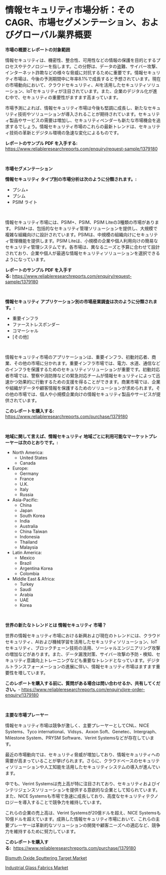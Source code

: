 <p><h1>情報セキュリティ市場分析：そのCAGR、市場セグメンテーション、およびグローバル業界概要</h1></p><p><strong>市場の概要とレポートの対象範囲</strong></p>
<p><p>情報セキュリティは、機密性、整合性、可用性などの情報の保護を目的とするプロセスやテクノロジーを指します。この分野は、データの盗難、サイバー攻撃、インターネット詐欺などの様々な脅威に対抗するために重要です。情報セキュリティ市場は、今後の予測期間中に年率8.1%で成長すると予想されています。現在の市場動向において、クラウドセキュリティ、AIを活用したセキュリティソリューション、IoTセキュリティが注目されています。また、企業のデジタル化が進む中で、セキュリティの重要性がますます高まっています。</p><p>市場予測によれば、情報セキュリティ市場は今後も堅調に成長し、新たなセキュリティ技術やソリューションが導入されることが期待されています。セキュリティ製品やサービスの需要は増加し、セキュリティベンダーも新たな市場機会を追求するでしょう。情報セキュリティ市場のこれらの最新トレンドは、セキュリティ技術の革新とデジタル環境の急速な変化によるものです。</p></p>
<p><strong>レポートのサンプル PDF を入手する:</strong> <a href="https://www.reliableresearchreports.com/enquiry/request-sample/1379180">https://www.reliableresearchreports.com/enquiry/request-sample/1379180</a></p>
<p>&nbsp;</p>
<p><strong>市場セグメンテーション</strong></p>
<p><strong>情報セキュリティ タイプ別の市場分析は次のように分類されます。:</strong></p>
<p><ul><li>プシム+</li><li>プシム</li><li>PSIM ライト</li></ul></p>
<p>&nbsp;</p>
<p><p>情報セキュリティ市場には、PSIM+、PSIM、PSIM Liteの3種類の市場があります。 PSIM+は、包括的なセキュリティ管理ソリューションを提供し、大規模で複雑な組織向けに設計されています。PSIMは、中規模の組織向けにセキュリティ管理機能を提供します。PSIM Liteは、小規模の企業や個人利用向けの簡易なセキュリティ管理システムです。各市場は、異なるニーズと予算に合わせて設計されており、企業や個人が最適な情報セキュリティソリューションを選択できるようになっています。</p></p>
<p><strong>レポートのサンプル PDF を入手する:</strong>&nbsp;<a href="https://www.reliableresearchreports.com/enquiry/request-sample/1379180">https://www.reliableresearchreports.com/enquiry/request-sample/1379180</a></p>
<p>&nbsp;</p>
<p><strong> 情報セキュリティ アプリケーション別の市場産業調査は次のように分類されます。:</strong></p>
<p><ul><li>重要インフラ</li><li>ファーストレスポンダー</li><li>コマーシャル</li><li>[その他]</li></ul></p>
<p>&nbsp;</p>
<p><p>情報セキュリティ市場のアプリケーションは、重要インフラ、初動対応者、商業、その他の市場に分かれます。重要インフラ市場では、電力、水道、通信などのインフラを保護するためのセキュリティソリューションが重要です。初動対応者市場では、警察や消防隊などの緊急対応チームが情報セキュリティによって迅速かつ効果的に行動するための支援を得ることができます。商業市場では、企業や組織がデータや顧客情報を保護するためのソリューションが求められます。その他の市場では、個人や小規模企業向けの情報セキュリティ製品やサービスが提供されています。</p></p>
<p><strong>このレポートを購入する:</strong>&nbsp; <a href="https://www.reliableresearchreports.com/purchase/1379180">https://www.reliableresearchreports.com/purchase/1379180</a></p>
<p>&nbsp;</p>
<p><strong>地域に関して言えば、情報セキュリティ 地域ごとに利用可能なマーケットプレーヤーは次のとおりです。:</strong></p>
<p><ul>
    <li>
        North America:
        <ul>
            <li>United States</li>
            <li>Canada</li>
        </ul>
    </li>
    <li>
        Europe:
        <ul>
            <li>Germany</li>
            <li>France</li>
            <li>U.K.</li>
            <li>Italy</li>
            <li>Russia</li>
        </ul>
    </li>
    <li>
        Asia-Pacific:
        <ul>
            <li>China</li>
            <li>Japan</li>
            <li>South Korea</li>
            <li>India</li>
            <li>Australia</li>
            <li>China Taiwan</li>
            <li>Indonesia</li>
            <li>Thailand</li>
            <li>Malaysia</li>
        </ul>
    </li>
    <li>
        Latin America:
        <ul>
            <li>Mexico</li>
            <li>Brazil</li>
            <li>Argentina Korea</li>
            <li>Colombia</li>
        </ul>
    </li>
    <li>
        Middle East & Africa:
        <ul>
            <li>Turkey</li>
            <li>Saudi</li>
            <li>Arabia</li>
            <li>UAE</li>
            <li>Korea</li>
        </ul>
    </li>
    </ul></p>
<p>&nbsp;</p>
<p><strong>世界の新たなトレンドとは 情報セキュリティ 市場？</strong></p>
<p><p>世界の情報セキュリティ市場における新興および現在のトレンドには、クラウドセキュリティ、AIおよび機械学習を活用したセキュリティソリューション、IoTセキュリティ、ブロックチェーン技術の活用、ソーシャルエンジニアリング攻撃の増加などがあります。また、データ漏洩対策、サイバー攻撃の予防・検知、セキュリティ意識向上トレーニングなども重要なトレンドとなっています。デジタルトランスフォーメーションの進展に伴い、情報セキュリティ市場はますます重要性を増しています。</p></p>
<p><strong>このレポートを購入する前に、質問がある場合は問い合わせるか、共有してください。</strong>- <a href="https://www.reliableresearchreports.com/enquiry/pre-order-enquiry/1379180">https://www.reliableresearchreports.com/enquiry/pre-order-enquiry/1379180</a></p>
<p>&nbsp;</p>
<p><strong>主要な市場プレーヤー</strong></p>
<p><p>情報セキュリティ市場は競争が激しく、主要プレーヤーとしてCNL、NICE Systems、Tyco international、Vidsys、Axxon Soft、Genetec、Intergraph、Milestone System、PRYSM Software、Verint Systemsなどが存在しています。</p><p>最近の市場動向では、セキュリティ脅威が増加しており、情報セキュリティへの需要が高まっていることが挙げられます。さらに、クラウドベースのセキュリティソリューションや人工知能を活用したセキュリティシステムの導入が進んでいます。</p><p>中でも、Verint Systemsは売上高が特に注目されており、セキュリティおよびインテリジェンスソリューションを提供する意欲的な企業として知られています。また、NICE Systemsも市場で急速に成長しており、高度なセキュリティテクノロジーを導入することで競争力を維持しています。</p><p>これらの企業の売上高は、Verint Systemsが20億ドルを超え、NICE Systemsも10億ドルを超えています。成熟した情報セキュリティ市場において、これらの主要プレーヤーは革新的なソリューションの開発や顧客ニーズへの適応など、競争力を維持するために努力しています。</p></p>
<p><strong>このレポートを購入する:</strong>&nbsp;&nbsp;<a href="https://www.reliableresearchreports.com/purchase/1379180">https://www.reliableresearchreports.com/purchase/1379180</a></p>
<p><p><a href="https://github.com/Sherrillcrooksxa8i18ucf2m/Market-Research-Report-List-1/blob/main/bismuth-oxide-sputtering-target-market.md">Bismuth Oxide Sputtering Target Market</a></p><p><a href="https://summer-dogwood-3e9.notion.site/Decoding-the-Industrial-Glass-Fabrics-Market-A-Deep-Dive-into-the-Latest-Market-Trends-Market-Segm-31546add2edc47118ed5c7ccb335c3c0">Industrial Glass Fabrics Market</a></p></p>